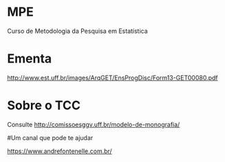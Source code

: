 # MPE
Curso de Metodologia da Pesquisa em Estatística

# Ementa
http://www.est.uff.br/images/ArqGET/EnsProgDisc/Form13-GET00080.pdf

# Sobre o TCC
Consulte http://comissoesggv.uff.br/modelo-de-monografia/


#Um canal que pode te ajudar

https://www.andrefontenelle.com.br/
